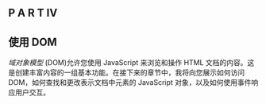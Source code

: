 ## P A R T IV

## 使用 DOM

*域对象模型* (DOM)允许您使用 JavaScript 来浏览和操作 HTML 文档的内容。这是创建丰富内容的一组基本功能。在接下来的章节中，我将向您展示如何访问 DOM，如何查找和更改表示文档中元素的 JavaScript 对象，以及如何使用事件响应用户交互。